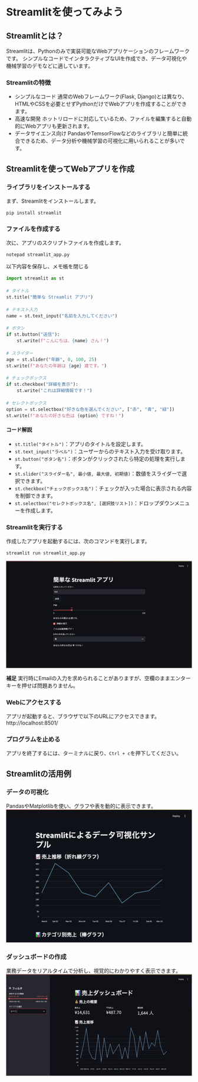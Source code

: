 # **Streamlitを使ってみよう**
## **Streamlitとは？**
Streamlitは、Pythonのみで実装可能なWebアプリケーションのフレームワークです。
シンプルなコードでインタラクティブなUIを作成でき、データ可視化や機械学習のデモなどに適しています。

### **Streamlitの特徴**
- シンプルなコード
  通常のWebフレームワーク(Flask, Django)とは異なり、HTMLやCSSを必要とせずPythonだけでWebアプリを作成することができます。
- 高速な開発
  ホットリロードに対応しているため、ファイルを編集すると自動的にWebアプリも更新されます。
- データサイエンス向け
  PandasやTemsorFlowなどのライブラリと簡単に統合できるため、データ分析や機械学習の可視化に用いられることが多いです。

## **Streamlitを使ってWebアプリを作成**
### **ライブラリをインストールする**
まず、Streamlitをインストールします。
```
pip install streamlit
```

### **ファイルを作成する**
次に、アプリのスクリプトファイルを作成します。
```
notepad streamlit_app.py
```
以下内容を保存し、メモ帳を閉じる

```python
import streamlit as st

# タイトル
st.title("簡単な Streamlit アプリ")

# テキスト入力
name = st.text_input("名前を入力してください")

# ボタン
if st.button("送信"):
    st.write(f"こんにちは、{name} さん！")

# スライダー
age = st.slider("年齢", 0, 100, 25)
st.write(f"あなたの年齢は {age} 歳です。")

# チェックボックス
if st.checkbox("詳細を表示"):
    st.write("これは詳細情報です！")

# セレクトボックス
option = st.selectbox("好きな色を選んでください", ["赤", "青", "緑"])
st.write(f"あなたの好きな色は {option} ですね！")

```

#### コード解説
- `st.title("タイトル")`：アプリのタイトルを設定します。
- `st.text_input("ラベル")`：ユーザーからのテキスト入力を受け取ります。
- `st.button("ボタン名")`：ボタンがクリックされたら特定の処理を実行します。
- `st.slider("スライダー名", 最小値, 最大値, 初期値)`：数値をスライダーで選択できます。
- `st.checkbox("チェックボックス名")`：チェックが入った場合に表示される内容を制御できます。
- `st.selectbox("セレクトボックス名", [選択肢リスト])`：ドロップダウンメニューを作成します。

### **Streamlitを実行する**
作成したアプリを起動するには、次のコマンドを実行します。
```
streamlit run streamlit_app.py
```

![](./image/screenshot_streamlit_app.png)

**補足**
実行時にEmailの入力を求められることがありますが、空欄のままエンターキーを押せば問題ありません。

### **Webにアクセスする**
アプリが起動すると、ブラウザで以下のURLにアクセスできます。
http://localhost:8501/

### **プログラムを止める**
アプリを終了するには、ターミナルに戻り、`Ctrl + c`を押下してください。

## **Streamlitの活用例**
### **データの可視化**
PandasやMatplotlibを使い、グラフや表を動的に表示できます。
![](./image/screenshot_visual.png)
### **ダッシュボードの作成**
業務データをリアルタイムで分析し、視覚的にわかりやすく表示できます。
![](./image/screenshto_dashboard.png)
